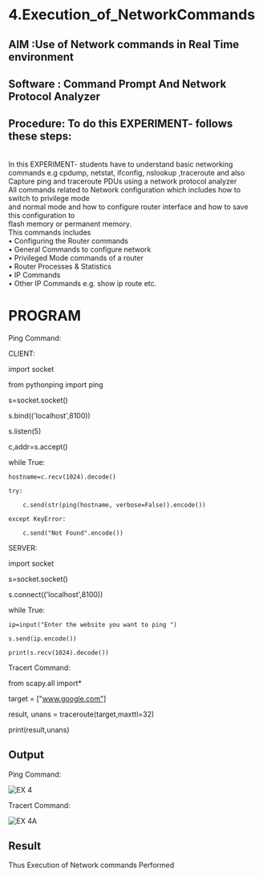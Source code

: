# 4.Execution_of_NetworkCommands
## AIM :Use of Network commands in Real Time environment
## Software : Command Prompt And Network Protocol Analyzer
## Procedure: To do this EXPERIMENT- follows these steps:
<BR>
In this EXPERIMENT- students have to understand basic networking commands e.g cpdump, netstat, ifconfig, nslookup ,traceroute and also Capture ping and traceroute PDUs using a network protocol analyzer 
<BR>
All commands related to Network configuration which includes how to switch to privilege mode
<BR>
and normal mode and how to configure router interface and how to save this configuration to
<BR>
flash memory or permanent memory.
<BR>
This commands includes
<BR>
• Configuring the Router commands
<BR>
• General Commands to configure network
<BR>
• Privileged Mode commands of a router 
<BR>
• Router Processes & Statistics
<BR>
• IP Commands
<BR>
• Other IP Commands e.g. show ip route etc.
<BR>

# PROGRAM
 
 Ping Command:

CLIENT:

import socket

from pythonping import ping

s=socket.socket()

s.bind(('localhost',8100))

s.listen(5)

c,addr=s.accept()

while True:
    
    hostname=c.recv(1024).decode()
    
    try:
       
        c.send(str(ping(hostname, verbose=False)).encode())
    
    except KeyError:
        
        c.send("Not Found".encode())

SERVER:

import socket

s=socket.socket()

s.connect(('localhost',8100))

while True:
    
    ip=input("Enter the website you want to ping ")
    
    s.send(ip.encode())
   
    print(s.recv(1024).decode())

Tracert Command:

from scapy.all import*

target = ["www.google.com"]

result, unans = traceroute(target,maxttl=32)

print(result,unans)

## Output

 Ping Command:

 ![EX 4](https://github.com/maha712/4.Execution_of_NetworkCommends/assets/121156360/bda3a4a3-c5a9-41b5-be00-fd3b7d225d26)

 Tracert Command:
 
![EX 4A](https://github.com/maha712/4.Execution_of_NetworkCommends/assets/121156360/0b0f9733-5bac-4b12-8e85-20740410a87c)

 
## Result
Thus Execution of Network commands Performed 
